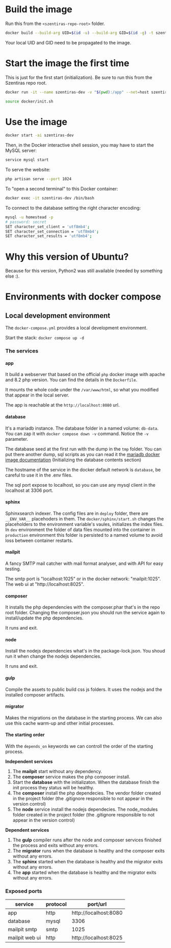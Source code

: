 # Build the image
Run this from the `<szentiras-repo-root>` folder.

```sh
docker build --build-arg UID=$(id -u) --build-arg GID=$(id -g) -t szentiras-dev . -f docker/Dockerfile
```

Your local UID and GID need to be propagated to the image.

# Start the image the first time

This is just for the first start (initialization). Be sure to run this from the Szentiras repo root.

```sh
docker run -it --name szentiras-dev -v "$(pwd):/app" --net=host szentiras-dev

source docker/init.sh
```

# Use the image

```sh
docker start -ai szentiras-dev
```

Then, in the Docker interactive shell session, you may have to start the MySQL server:

```sh
service mysql start
```

To serve the website:

```sh
php artisan serve --port 1024
```

To "open a second terminal" to this Docker container:

```sh
docker exec -it szentiras-dev /bin/bash
```

To connect to the database setting the right character encoding:

```sh
mysql -u homestead -p
# password: secret
SET character_set_client = 'utf8mb4';
SET character_set_connection = 'utf8mb4';
SET character_set_results = 'utf8mb4';
```

# Why this version of Ubuntu?

Because for this version, Python2 was still available (needed by something else :).


# Environments with docker compose

## Local development environment

The `docker-compose.yml` provides a local development environment.

Start the stack: `docker compose up -d`

### The services

#### app

It build a webserver that based on the official `php` docker image with apache and 8.2 php version.
You can find the details in the `Dockerfile`.

It mounts the whole code under the `/var/www/html`, so what you modified that appear in the local server.

The app is reachable at the `http://localhost:8080` url.

#### database

It's a mariadb instance. The database folder in a named volume: `db-data`. You can zap it with `docker compose down -v` command. Notice the `-v` parameter.

The database seed at the first run with the dump in the `tmp` folder. You can put there another dump, sql scripts as you can read it the [mariadb docker image documentation](https://hub.docker.com/_/mariadb) (Initializing the database contents section)

The hostname of the service in the docker default network is `database`, be careful to use it in the .env files.

The sql port expose to localhost, so you can use any mysql client in the localhost at 3306 port.

#### sphinx

Sphinxsearch indexer. The config files are in `deploy` folder, there are `__ENV_VAR__` placehoders in them.
The `docker/sphinx/start.sh` changes the placeholders to the environment variable's vaules, initializes the index files.
In `dev` environment the folder of data files mounted into the container in `production` environment this folder is persisted to a named volume to avoid loss between container restarts.

#### mailpit

A fancy SMTP mail catcher with mail format analyser, and with API for easy testing.

The smtp port is "localhost:1025" or in the docker network: "mailpit:1025". The web ui at "http://localhost:8025".

#### composer

It installs the php dependencies with the composer.phar that's in the repo root folder.
Changing the composer.json you should run the service again to install/update the php dependencies.

It runs and exit.

#### node

Install the nodejs dependencies what's in the package-lock.json.
You shoud run it when change the nodejs dependencies.

It runs and exit.

#### gulp

Compile the assets to public build css js folders. It uses the nodejs and the installed composer artifacts.

#### migrator

Makes the migrations on the database in the starting process. We can also use this cache warm-up and other initial processes.

#### The starting order

With the `depends_on` keywords we can controll the order of the starting process.

**Independent services**

1. The **mailpit** start without any dependency.
2. The **composer** service makes the php composer install.
3. Start the **database** with the initializaton.
   When the database finish the init process they status will be healthy.
4. The **composer** install the php dependecies. The vendor folder created in the project folder (the .gitignore responsible to not appear in the version control)
5. The **node** service install the nodejs dependecies. The node_modules folder created in the project folder (the .gitignore responsible to not appear in the version control)

**Dependent services**

1. The **gulp** compiler runs after the node and composer services finished the process and exits without any errors.
2. The **migrator** runs when the database is healthy and the composer exits without any errors.
3. The **sphinx** started when the database is healthy and the migrator exits without any errors.
4. The **app** started when the database is healthy and the migrator exits without any errors.

### Exposed ports

| service        | protocol | port/url              |
| --             | --       | --                    |
| app            | http     | http://localhost:8080 |
| database       | mysql    | 3306                  |
| mailpit smtp   | smtp     | 1025                  |
| mailpit web ui | http     | http://localhost:8025 |
